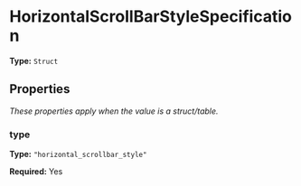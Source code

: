 # HorizontalScrollBarStyleSpecification

**Type:** `Struct`

## Properties

*These properties apply when the value is a struct/table.*

### type

**Type:** `"horizontal_scrollbar_style"`

**Required:** Yes

